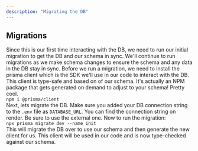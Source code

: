```yaml
---
description: "Migrating the DB"
---
```


## Migrations

Since this is our first time interacting with the DB, we need to run our initial migration to get the DB and our schema in sync. We'll continue to run migrations as we make schema changes to ensure the schema and any data in the DB stay in sync. Before we run a migration, we need to install the prisma client which is the SDK we'll use in our code to interact with the DB. This client is type-safe and based on of our schema. It's actually an NPM package that gets generated on demand to adjust to your schema! Pretty cool.
<br>
`npm i @prisma/client`
<br>
Next, lets migrate the DB. Make sure you added your DB connection string to the `.env` file as `DATABASE_URL`. You can find the connection string on render. Be sure to use the external one. Now to run the migration:
<br>
`npx prisma migrate dev --name init`
<br>
This will migrate the DB over to use our schema and then generate the new client for us. This client will be used in our code and is now type-checked against our schema.
